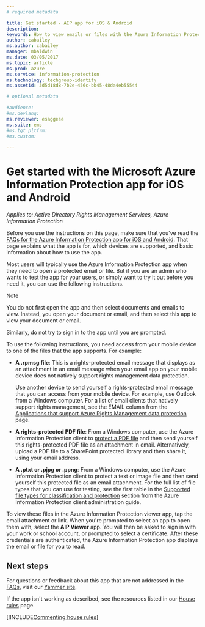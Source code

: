 ```yaml
---
# required metadata

title: Get started - AIP app for iOS & Android
description:
keywords: How to view emails or files with the Azure Information Protection app for iOS and Android
author: cabailey
ms.author: cabailey
manager: mbaldwin
ms.date: 03/05/2017
ms.topic: article
ms.prod: azure
ms.service: information-protection
ms.technology: techgroup-identity
ms.assetid: 3d5d18d8-7b2e-456c-bb45-48da4eb55544

# optional metadata

#audience:
#ms.devlang:
ms.reviewer: esaggese
ms.suite: ems
#ms.tgt_pltfrm:
#ms.custom:

---
```


# Get started with the Microsoft Azure Information Protection app for iOS and Android

*Applies to: Active Directory Rights Management Services, Azure Information Protection*

Before you use the instructions on this page, make sure that you've read the [FAQs for the Azure Information Protection app for iOS and Android](mobile-app-faq.md). That page explains what the app is for, which devices are supported, and basic information about how to use the app.

Most users will typically use the Azure Information Protection app when they need to open a protected email or file. But if you are an admin who wants to test the app for your users, or simply want to try it out before you need it, you can use the following instructions.

> [!NOTE]
> You do not first open the app and then select documents and emails to view. Instead, you open your document or email, and then select this app to view your document or email.
>
> Similarly, do not try to sign in to the app until you are prompted.

To use the following instructions, you need access from your mobile device to one of the files that the app supports. For example:

- **A .rpmsg file**: This is a rights-protected email message that displays as an attachment in an email message when your email app on your mobile device does not natively support rights management data protection. 
    
    Use another device to send yourself a rights-protected email message that you can access from your mobile device. For example, use Outlook from a Windows computer. For a list of email clients that natively support rights management, see the EMAIL column from the [Applications that support Azure Rights Management data protection](../get-started/requirements-applications.md) page.

- **A rights-protected PDF file**: From a Windows computer, use the Azure Information Protection client to [protect a PDF file](client-classify-protect.md) and then send yourself this rights-protected PDF file as an attachment in email. Alternatively, upload a PDF file to a SharePoint protected library and then share it, using your email address.

- **A .ptxt or .pjpg or .ppng**: From a Windows computer, use the Azure Information Protection client to protect a text or image file and then send yourself this protected file as an email attachment. For the full list of file types that you can use for testing, see the first table in the [Supported file types for classification and protection](client-admin-guide-file-types.md#supported-file-types-for-classification-and-protection) section from the Azure Information Protection client administration guide. 

To view these files in the Azure Information Protection viewer app, tap the email attachment or link. When you're prompted to select an app to open them with, select the **AIP Viewer** app. You will then be asked to sign in with your work or school account, or prompted to select a certificate. After these credentials are authenticated, the Azure Information Protection app displays the email or file for you to read.

## Next steps

For questions or feedback about this app that are not addressed in the [FAQs](mobile-app-faq.md), visit our [Yammer site](https://www.yammer.com/AskIPTeam).

If the app isn't working as described, see the resources listed in our [House rules](../house-rules.md) page.

[!INCLUDE[Commenting house rules](../includes/houserules.md)]